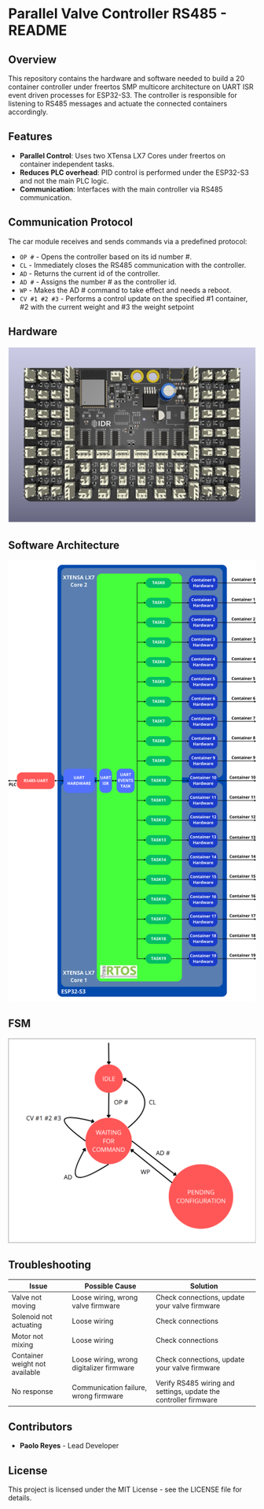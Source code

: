 # Parallel Valve Controller RS485 - README

## Overview
This repository contains the hardware and software needed to build a 20 container controller under freertos SMP multicore architecture on UART ISR event driven processes for ESP32-S3.
The controller is responsible for listening to RS485 messages and actuate the connected containers accordingly.

## Features
- **Parallel Control**: Uses two XTensa LX7 Cores under freertos on container independent tasks.
- **Reduces PLC overhead**: PID control is performed under the ESP32-S3 and not the main PLC logic.
- **Communication**: Interfaces with the main controller via RS485 communication.

## Communication Protocol
The car module receives and sends commands via a predefined protocol:
- `OP #` - Opens the controller based on its id number #.
- `CL` - Immediately closes the RS485 communication with the controller.
- `AD` - Returns the current id of the controller.
- `AD #` - Assigns the number # as the controller id.
- `WP` - Makes the AD # command to take effect and needs a reboot.
- `CV #1 #2 #3` - Performs a control update on the specified #1 container, #2 with the current weight and #3 the weight setpoint

## Hardware
![Hardware](assets/ParallelValveController-RS485Hardware.png)

## Software Architecture
![Controller](assets/ParallelValveController-RS485Architecture.png)

## FSM
![FSM](assets/ParallelValveController-RS485FSM.png)

## Troubleshooting
| Issue                          | Possible Cause                           | Solution |
|--------------------------------|------------------------------------------|----------|
| Valve not moving               | Loose wiring, wrong valve firmware       | Check connections, update your valve firmware |
| Solenoid not actuating         | Loose wiring                             | Check connections |
| Motor not mixing               | Loose wiring                             | Check connections |
| Container weight not available | Loose wiring, wrong digitalizer firmware | Check connections, update your valve firmware 
| No response                    | Communication failure, wrong firmware    | Verify RS485 wiring and settings, update the controller firmware |


## Contributors
- **Paolo Reyes** - Lead Developer

## License
This project is licensed under the MIT License - see the LICENSE file for details.
